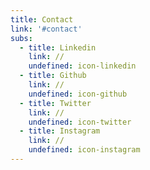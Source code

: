 ```yaml
---
title: Contact
link: '#contact'
subs:
  - title: Linkedin
    link: //
    undefined: icon-linkedin
  - title: Github
    link: //
    undefined: icon-github
  - title: Twitter
    link: //
    undefined: icon-twitter
  - title: Instagram
    link: //
    undefined: icon-instagram
---
```


